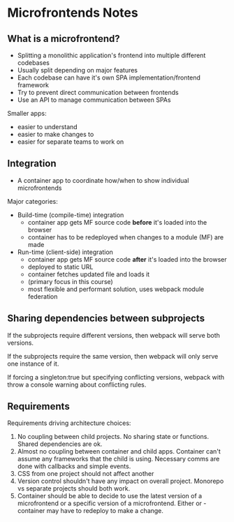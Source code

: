 # Microfrontends Notes

## What is a microfrontend?

- Splitting a monolithic application's frontend into multiple different codebases
- Usually split depending on major features
- Each codebase can have it's own SPA implementation/frontend framework
- Try to prevent direct communication between frontends
- Use an API to manage communication between SPAs

Smaller apps:

- easier to understand
- easier to make changes to
- easier for separate teams to work on

## Integration

- A container app to coordinate how/when to show individual microfrontends

Major categories:

- Build-time (compile-time) integration
  - container app gets MF source code **before** it's loaded into the browser
  - container has to be redeployed when changes to a module (MF) are made
- Run-time (client-side) integration
  - container app gets MF source code **after** it's loaded into the browser
  - deployed to static URL
  - container fetches updated file and loads it
  - (primary focus in this course)
  - most flexible and performant solution, uses webpack module federation

## Sharing dependencies between subprojects

If the subprojects require different versions, then webpack will serve both versions.

If the subprojects require the same version, then webpack will only serve one instance of it.

If forcing a singleton:true but specifying conflicting versions, webpack with throw a console warning about conflicting rules.

## Requirements

Requirements driving architecture choices:

1. No coupling between child projects. No sharing state or functions. Shared dependencies are ok.
2. Almost no coupling between container and child apps. Container can't assume any frameworks that the child is using. Necessary comms are done with callbacks and simple events.
3. CSS from one project should not affect another
4. Version control shouldn't have any impact on overall project. Monorepo vs separate projects should both work.
5. Container should be able to decide to use the latest version of a microfrontend or a specific version of a microfrontend. Either or - container may have to redeploy to make a change.
